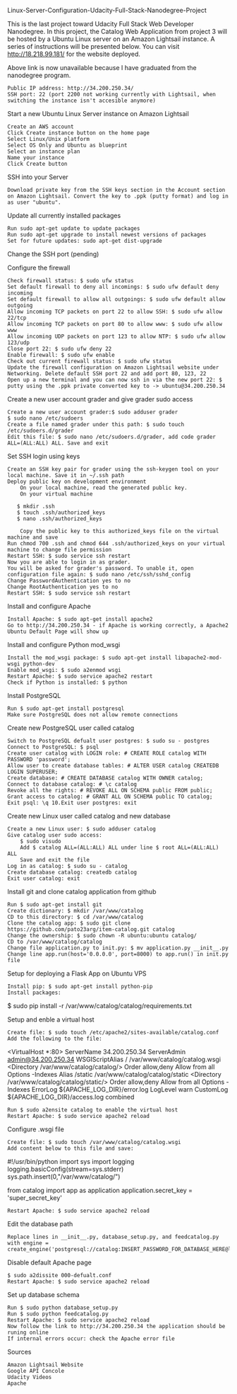 Linux-Server-Configuration-Udacity-Full-Stack-Nanodegree-Project

This is the last project toward Udacity Full Stack Web Developer Nanodegree. In this project, the Catalog Web Application from project 3 will be hosted by a Ubuntu Linux server on an Amazon Lightsail instance. A series of instructions will be presented below. You can visit http://18.218.99.181/ for the website deployed.

Above link is now unavailable because I have graduated from the nanodegree program.

    Public IP address: http://34.200.250.34/
    SSH port: 22 (port 2200 not working currently with Lightsail, when switching the instance isn't accesible anymore)

Start a new Ubuntu Linux Server instance on Amazon Lightsail

    Create an AWS account
    Click Create instance button on the home page
    Select Linux/Unix platform
    Select OS Only and Ubuntu as blueprint
    Select an instance plan
    Name your instance
    Click Create button

SSH into your Server

    Download private key from the SSH keys section in the Account section on Amazon Lightsail. Convert the key to .ppk (putty format) and log in as user "ubuntu".


Update all currently installed packages

    Run sudo apt-get update to update packages
    Run sudo apt-get upgrade to install newest versions of packages
    Set for future updates: sudo apt-get dist-upgrade

Change the SSH port (pending)

Configure the firewall

    Check firewall status: $ sudo ufw status
    Set default firewall to deny all incomings: $ sudo ufw default deny incoming
    Set default firewall to allow all outgoings: $ sudo ufw default allow outgoing
    Allow incoming TCP packets on port 22 to allow SSH: $ sudo ufw allow 22/tcp
    Allow incoming TCP packets on port 80 to allow www: $ sudo ufw allow www
    Allow incoming UDP packets on port 123 to allow NTP: $ sudo ufw allow 123/udp
    Close port 22: $ sudo ufw deny 22
    Enable firewall: $ sudo ufw enable
    Check out current firewall status: $ sudo ufw status
    Update the firewall configuration on Amazon Lightsail website under Networking. Delete default SSH port 22 and add port 80, 123, 22
    Open up a new terminal and you can now ssh in via the new port 22: $ putty using the .ppk private converted key to -> ubuntu@34.200.250.34

Create a new user account grader and give grader sudo access

    Create a new user account grader:$ sudo adduser grader
    $ sudo nano /etc/sudoers
    Create a file named grader under this path: $ sudo touch /etc/sudoers.d/grader
    Edit this file: $ sudo nano /etc/sudoers.d/grader, add code grader ALL=(ALL:ALL) ALL. Save and exit

Set SSH login using keys

    Create an SSH key pair for grader using the ssh-keygen tool on your local machine. Save it in ~/.ssh path
    Deploy public key on development environment
        On your local machine, read the generated public key.
        On your virtual machine

       $ mkdir .ssh
       $ touch .ssh/authorized_keys
       $ nano .ssh/authorized_keys

        Copy the public key to this authorized_keys file on the virtual machine and save
    Run chmod 700 .ssh and chmod 644 .ssh/authorized_keys on your virtual machine to change file permission
    Restart SSH: $ sudo service ssh restart
    Now you are able to login in as grader.
    You will be asked for grader's password. To unable it, open configuration file again: $ sudo nano /etc/ssh/sshd_config
    Change PasswordAuthentication yes to no
	Change RootAuthentication yes to no
    Restart SSH: $ sudo service ssh restart


Install and configure Apache

    Install Apache: $ sudo apt-get install apache2
    Go to http://34.200.250.34 - if Apache is working correctly, a Apache2 Ubuntu Default Page will show up

Install and configure Python mod_wsgi

    Install the mod_wsgi package: $ sudo apt-get install libapache2-mod-wsgi python-dev
    Enable mod_wsgi: $ sudo a2enmod wsgi
    Restart Apache: $ sudo service apache2 restart
    Check if Python is installed: $ python

Install PostgreSQL

    Run $ sudo apt-get install postgresql
    Make sure PostgreSQL does not allow remote connections


Create new PostgreSQL user called catalog

    Switch to PostgreSQL defualt user postgres: $ sudo su - postgres
    Connect to PostgreSQL: $ psql
    Create user catalog with LOGIN role: # CREATE ROLE catalog WITH PASSWORD 'password';
    Allow user to create database tables: # ALTER USER catalog CREATEDB LOGIN SUPERUSER;
    Create database: # CREATE DATABASE catalog WITH OWNER catalog;
    Connect to database catalog: # \c catalog
    Revoke all the rights: # REVOKE ALL ON SCHEMA public FROM public;
    Grant access to catalog: # GRANT ALL ON SCHEMA public TO catalog;
    Exit psql: \q 10.Exit user postgres: exit

Create new Linux user called catalog and new database

    Create a new Linux user: $ sudo adduser catalog
    Give catalog user sudo access:
        $ sudo visudo
        Add $ catalog ALL=(ALL:ALL) ALL under line $ root ALL=(ALL:ALL) ALL
        Save and exit the file
    Log in as catalog: $ sudo su - catalog
    Create database catalog: createdb catalog
    Exit user catalog: exit

Install git and clone catalog application from github

    Run $ sudo apt-get install git
    Create dictionary: $ mkdir /var/www/catalog
    CD to this directory: $ cd /var/www/catalog
    Clone the catalog app: $ sudo git clone https://github.com/pato23arg/item-catalog.git catalog
    Change the ownership: $ sudo chown -R ubuntu:ubuntu catalog/
    CD to /var/www/catalog/catalog
    Change file application.py to init.py: $ mv application.py __init__.py
    Change line app.run(host='0.0.0.0', port=8000) to app.run() in init.py file

Setup for deploying a Flask App on Ubuntu VPS

    Install pip: $ sudo apt-get install python-pip
    Install packages:

   $ sudo pip install -r /var/www/catalog/catalog/requirements.txt


Setup and enble a virtual host

    Create file: $ sudo touch /etc/apache2/sites-available/catalog.conf
    Add the following to the file:

   <VirtualHost *:80>
		ServerName 34.200.250.34
		ServerAdmin admin@34.200.250.34
		WSGIScriptAlias / /var/www/catalog/catalog.wsgi
		<Directory /var/www/catalog/catalog/>
			Order allow,deny
			Allow from all
			Options -Indexes
		</Directory>
		Alias /static /var/www/catalog/catalog/static
		<Directory /var/www/catalog/catalog/static/>
			Order allow,deny
			Allow from all
			Options -Indexes
		</Directory>
		ErrorLog ${APACHE_LOG_DIR}/error.log
		LogLevel warn
		CustomLog ${APACHE_LOG_DIR}/access.log combined
   </VirtualHost>

    Run $ sudo a2ensite catalog to enable the virtual host
    Restart Apache: $ sudo service apache2 reload

Configure .wsgi file

    Create file: $ sudo touch /var/www/catalog/catalog.wsgi
    Add content below to this file and save:

   #!/usr/bin/python
   import sys
   import logging
   logging.basicConfig(stream=sys.stderr)
   sys.path.insert(0,"/var/www/catalog/")

   from catalog import app as application
   application.secret_key = 'super_secret_key'

    Restart Apache: $ sudo service apache2 reload

Edit the database path

    Replace lines in __init__.py, database_setup.py, and feedcatalog.py with engine = create_engine('postgresql://catalog:INSERT_PASSWORD_FOR_DATABASE_HERE@localhost/catalog')

Disable default Apache page

    $ sudo a2dissite 000-defualt.conf
    Restart Apache: $ sudo service apache2 reload

Set up database schema

    Run $ sudo python database_setup.py
    Run $ sudo python feedcatalog.py
    Restart Apache: $ sudo service apache2 reload
    Now follow the link to http://34.200.250.34 the application should be runing online
    If internal errors occur: check the Apache error file

Sources

    Amazon Lightsail Website
    Google API Concole
    Udacity Videos
    Apache
